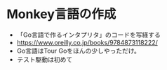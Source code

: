 # Monkey言語の作成

* 「Go言語で作るインタプリタ」のコードを写経する
* https://www.oreilly.co.jp/books/9784873118222/
* Go言語はTour Goをほんの少しやっただけ。
* テスト駆動は初めて